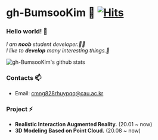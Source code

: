 # gh-BumsooKim 🌱 [![Hits](https://hits.seeyoufarm.com/api/count/incr/badge.svg?url=https%3A%2F%2Fgithub.com%2Fgh-BumsooKim&count_bg=%2379C83D&title_bg=%23555555&icon=&icon_color=%23E7E7E7&title=hits&edge_flat=false)](https://hits.seeyoufarm.com)

### Hello world! 👋

<p>
  <em>
    I am <b>noob</b> student developer.👨‍💻 <br>
    I like to <b>develop</b> many interesting things.🎁
  </em>
<p>

![gh-BumsooKim's github stats](https://github-readme-stats.vercel.app/api?username=gh-BumsooKim&show_icons=true)

### Contacts 📫
* Email: cmng828rhuypqq@cau.ac.kr

### Project ⚡
* <b>Realistic Interaction Augmented Reality.</b> (20.01 ~ now)
* <b>3D Modeling Based on Point Cloud.</b> (20.08 ~ now)


<!--
**gh-BumsooKim/gh-BumsooKim** is a ✨ _special_ ✨ repository because its `README.md` (this file) appears on your GitHub profile.

Here are some ideas to get you started:

- 🔭 I’m currently working on ...
- 🌱 I’m currently learning ...
- 👯 I’m looking to collaborate on ...
- 🤔 I’m looking for help with ...
- 💬 Ask me about ...
- 📫 How to reach me: ...
- 😄 Pronouns: ...
- ⚡ Fun fact: ...
-->
